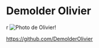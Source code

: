# Demolder Olivier
r
![Photo de Olivier!](https://avatars0.githubusercontent.com/u/70706803?s=460&u=218211b7563a6fd0851d9c45f8880dce276a4711&v=4)

https://github.com/DemolderOlivier










